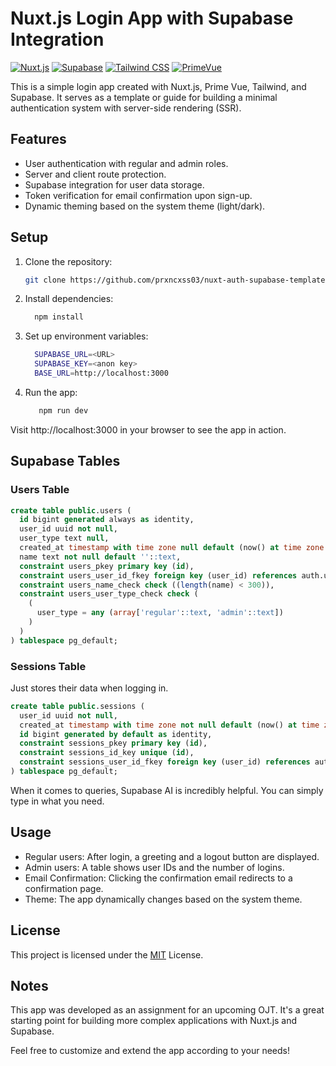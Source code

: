 # Nuxt.js Login App with Supabase Integration
[![Nuxt.js](https://img.shields.io/badge/Nuxt.js-04C690?style=flat-square&logo=nuxt.js)](https://nuxtjs.org/)
[![Supabase](https://img.shields.io/badge/Supabase-1E4C5C?style=flat-square&logo=supabase)](https://supabase.io/)
[![Tailwind CSS](https://img.shields.io/badge/Tailwind_CSS-38B2AC?style=flat-square&logo=tailwind-css)](https://tailwindcss.com/)
[![PrimeVue](https://img.shields.io/badge/PrimeVue-42A97A?style=flat-square&logo=primevue)](https://primefaces.org/primevue/)

This is a simple login app created with Nuxt.js, Prime Vue, Tailwind, and Supabase. It serves as a template or guide for building a minimal authentication system with server-side rendering (SSR).  



## Features

- User authentication with regular and admin roles.
- Server and client route protection.
- Supabase integration for user data storage.
- Token verification for email confirmation upon sign-up.
- Dynamic theming based on the system theme (light/dark).

## Setup

1. Clone the repository:

   ```bash
   git clone https://github.com/prxncxss03/nuxt-auth-supabase-template.git
   ```

2. Install dependencies:

   ```bash
     npm install
   ```
3. Set up environment variables:

   ```bash
     SUPABASE_URL=<URL>
     SUPABASE_KEY=<anon key>
     BASE_URL=http://localhost:3000
   ```
4. Run the app:
    ```bash
       npm run dev
     ```
Visit http://localhost:3000 in your browser to see the app in action.

## Supabase Tables
### Users Table

```sql
create table public.users (
  id bigint generated always as identity,
  user_id uuid not null,
  user_type text null,
  created_at timestamp with time zone null default (now() at time zone 'utc'::text),
  name text not null default ''::text,
  constraint users_pkey primary key (id),
  constraint users_user_id_fkey foreign key (user_id) references auth.users (id),
  constraint users_name_check check ((length(name) < 300)),
  constraint users_user_type_check check (
    (
      user_type = any (array['regular'::text, 'admin'::text])
    )
  )
) tablespace pg_default;
```
### Sessions Table 
Just stores their data when logging in.
```sql
create table public.sessions (
  user_id uuid not null,
  created_at timestamp with time zone not null default (now() at time zone 'utc'::text),
  id bigint generated by default as identity,
  constraint sessions_pkey primary key (id),
  constraint sessions_id_key unique (id),
  constraint sessions_user_id_fkey foreign key (user_id) references auth.users (id) on update cascade on delete cascade
) tablespace pg_default;
```
When it comes to queries, Supabase AI is incredibly helpful. You can simply type in what you need.

## Usage
- Regular users: After login, a greeting and a logout button are displayed.  
- Admin users: A table shows user IDs and the number of logins.
- Email Confirmation: Clicking the confirmation email redirects to a confirmation page.
- Theme: The app dynamically changes based on the system theme.

## License
This project is licensed under the [MIT](https://opensource.org/licenses/MIT) License.

## Notes
This app was developed as an assignment for an upcoming OJT. It's a great starting point for building more complex applications with Nuxt.js and Supabase.

Feel free to customize and extend the app according to your needs!
